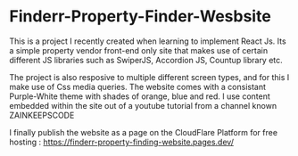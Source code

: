 # Finderr-Property-Finder-Wesbsite
This is a project I recently created when learning to implement React Js. Its a simple property vendor front-end only site that makes use of certain different JS libraries such as SwiperJS, Accordion JS, Countup library etc. 

The project is also resposive to multiple different screen types, and for this I make use of Css media queries. The website comes with a consistant Purple-White theme with shades of orange, blue and red. I use content embedded within the site out of a youtube tutorial from a channel known ZAINKEEPSCODE

I finally publish the website as a page on the CloudFlare Platform for free hosting : https://finderr-property-finding-website.pages.dev/
